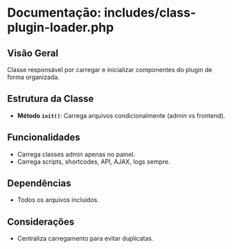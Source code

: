 # Documentação: includes/class-plugin-loader.php

## Visão Geral
Classe responsável por carregar e inicializar componentes do plugin de forma organizada.

## Estrutura da Classe
- **Método `init()`**: Carrega arquivos condicionalmente (admin vs frontend).

## Funcionalidades
- Carrega classes admin apenas no painel.
- Carrega scripts, shortcodes, API, AJAX, logs sempre.

## Dependências
- Todos os arquivos incluídos.

## Considerações
- Centraliza carregamento para evitar duplicatas.